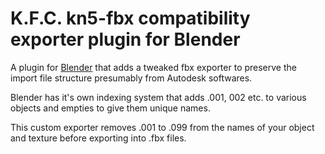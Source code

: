 # K.F.C. kn5-fbx compatibility exporter plugin for Blender

A plugin for [Blender](https://www.blender.org/) that adds a tweaked fbx exporter to preserve the import file structure presumably from Autodesk softwares.

Blender has it's own indexing system that adds .001, 002 etc. to various objects and empties to give them unique names.

This custom exporter removes .001 to .099 from the names of your object and texture before exporting into .fbx files. 
